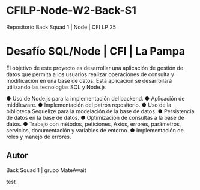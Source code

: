 # CFILP-Node-W2-Back-S1
Repositorio Back Squad 1 | Node | CFI LP 25

# Desafío SQL/Node | CFI | La Pampa

El objetivo de este proyecto es desarrollar una aplicación de gestión de datos que permita a los usuarios realizar operaciones de consulta y modificación en una base de datos. Esta aplicación se desarrollará utilizando las tecnologías SQL y Node.js

● Uso de Node.js para la implementación del backend.
● Aplicación de middleware.
● Implementación del patrón repositorio.
● Uso de la biblioteca Sequelize para la modelación de la base de datos.
● Persistencia de datos en la base de datos.
● Optimización de consultas a la base de datos.
● Trabajo con métodos, peticiones, Axios, errores, parámetros, servicios, documentación y variables de entorno.
● Implementación de roles y manejo de errores.


## Autor
Back Squad 1 | grupo MateAwait

test
